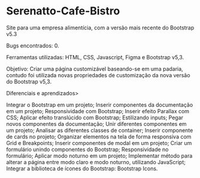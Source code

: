 # Serenatto-Cafe-Bistro
Site para uma empresa alimentícia, com a versão mais recente do Bootstrap v5.3

Bugs encontrados: 0.

Ferramentas utilizadas: HTML, CSS, Javascript, Figma e Bootstrap v5,3.

Objetivo: Criar uma página customizável baseando-se em uma padaria, contudo foi utilizada novas propriedades de customização da nova versão do Bootstrap v5,3.

Diferenciais e aprendizados>

Integrar o Bootstrap em um projeto;
Inserir componentes da documentação em um projeto;
Responsividade com Bootstrap;
Inserir efeito Parallax com CSS;
Aplicar efeito translúcido com Bootstrap;
Estilizando inputs;
Pegar novos componentes da documentação;
Unir diferentes componentes em um projeto;
Analisar as diferentes classes de container;
Inserir componente de cards no projeto;
Organizar elementos na tela de forma responsiva com Grid e Breakpoints;
Inserir componentes de modal em um projeto;
Criar um formulário unindo componentes do Bootstrap;
Responsividade no formulário;
Aplicar modo noturno em um projeto;
Implementar método para alterar a página entre modo claro e modo noturno, utilizando JavaScript;
Integrar a biblioteca de ícones do Bootstrap: Bootstrap Icons.
